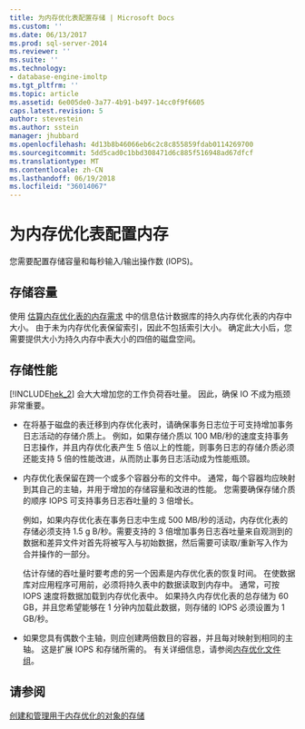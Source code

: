 ```yaml
---
title: 为内存优化表配置存储 | Microsoft Docs
ms.custom: ''
ms.date: 06/13/2017
ms.prod: sql-server-2014
ms.reviewer: ''
ms.suite: ''
ms.technology:
- database-engine-imoltp
ms.tgt_pltfrm: ''
ms.topic: article
ms.assetid: 6e005de0-3a77-4b91-b497-14cc0f9f6605
caps.latest.revision: 5
author: stevestein
ms.author: sstein
manager: jhubbard
ms.openlocfilehash: 4d13b8b46066eb6c2c8c855859fdab0114269700
ms.sourcegitcommit: 5dd5cad0c1bbd308471d6c885f516948ad67dfcf
ms.translationtype: MT
ms.contentlocale: zh-CN
ms.lasthandoff: 06/19/2018
ms.locfileid: "36014067"
---
```

# <a name="configuring-storage-for-memory-optimized-tables"></a>为内存优化表配置内存
  您需要配置存储容量和每秒输入/输出操作数 (IOPS)。  
  
## <a name="storage-capacity"></a>存储容量  
 使用 [估算内存优化表的内存需求](memory-optimized-tables.md) 中的信息估计数据库的持久内存优化表的内存中大小。 由于未为内存优化表保留索引，因此不包括索引大小。 确定此大小后，您需要提供大小为持久内存中表大小的四倍的磁盘空间。  
  
## <a name="storage-performance"></a>存储性能  
 [!INCLUDE[hek_2](../../includes/hek-2-md.md)] 会大大增加您的工作负荷吞吐量。 因此，确保 IO 不成为瓶颈非常重要。  
  
-   在将基于磁盘的表迁移到内存优化表时，请确保事务日志位于可支持增加事务日志活动的存储介质上。 例如，如果存储介质以 100 MB/秒的速度支持事务日志操作，并且内存优化表产生 5 倍以上的性能，则事务日志的存储介质必须还能支持 5 倍的性能改进，从而防止事务日志活动成为性能瓶颈。  
  
-   内存优化表保留在跨一个或多个容器分布的文件中。 通常，每个容器均应映射到其自己的主轴，并用于增加的存储容量和改进的性能。 您需要确保存储介质的顺序 IOPS 可支持事务日志吞吐量的 3 倍增长。  
  
     例如，如果内存优化表在事务日志中生成 500 MB/秒的活动，内存优化表的存储必须支持 1.5 g B/秒。需要支持的 3 倍增加事务日志吞吐量来自观测到的数据和差异文件对首先将被写入与初始数据，然后需要可读取/重新写入作为合并操作的一部分。  
  
     估计存储的吞吐量时要考虑的另一个因素是内存优化表的恢复时间。 在使数据库对应用程序可用前，必须将持久表中的数据读取到内存中。 通常，可按 IOPS 速度将数据加载到内存优化表中。 如果持久内存优化表的总存储为 60 GB，并且您希望能够在 1 分钟内加载此数据，则存储的 IOPS 必须设置为 1 GB/秒。  
  
-   如果您具有偶数个主轴，则应创建两倍数目的容器，并且每对映射到相同的主轴。 这是扩展 IOPS 和存储所需的。 有关详细信息，请参阅[内存优化文件组](the-memory-optimized-filegroup.md)。  
  
## <a name="see-also"></a>请参阅  
 [创建和管理用于内存优化的对象的存储](creating-and-managing-storage-for-memory-optimized-objects.md)  
  
  